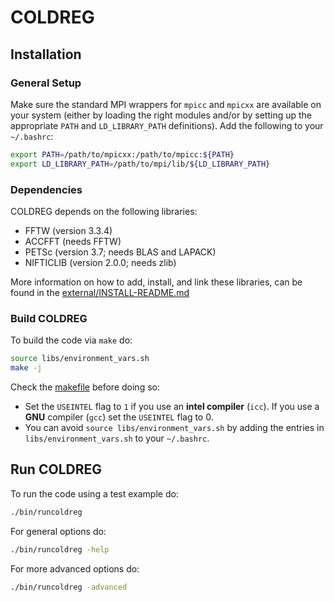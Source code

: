 # COLDREG


## Installation


### General Setup

Make sure the standard MPI wrappers for `mpicc` and `mpicxx` are available on your system (either by loading the right modules and/or by setting up the appropriate `PATH` and `LD_LIBRARY_PATH` definitions). Add the following to your `~/.bashrc`:

```bash
export PATH=/path/to/mpicxx:/path/to/mpicc:${PATH}
export LD_LIBRARY_PATH=/path/to/mpi/lib/${LD_LIBRARY_PATH}
```


### Dependencies

COLDREG depends on the following libraries:

* FFTW (version 3.3.4)
* ACCFFT (needs FFTW)
* PETSc (version 3.7; needs BLAS and LAPACK)
* NIFTICLIB (version 2.0.0; needs zlib)

More information on how to add, install, and link these libraries, can be found in the [external/INSTALL-README.md](external/INSTALL-README.md)


### Build COLDREG

To build the code via `make` do:

```bash
source libs/environment_vars.sh
make -j
```

Check the [makefile](makefile) before doing so:
* Set the `USEINTEL` flag to `1` if you use an **intel compiler** (`icc`). If you use a **GNU** compiler (`gcc`) set the `USEINTEL` flag to 0. 
* You can avoid `source libs/environment_vars.sh` by adding the entries in `libs/environment_vars.sh` to your `~/.bashrc`.


## Run COLDREG

To run the code using a test example do:
```bash
./bin/runcoldreg
```

For general options do:
```bash
./bin/runcoldreg -help
```

For more advanced options do:
```bash
./bin/runcoldreg -advanced
```

